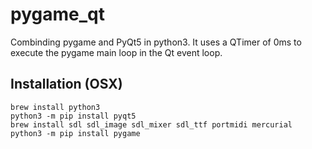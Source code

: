 # pygame_qt

Combinding pygame and PyQt5 in python3. It uses a QTimer of 0ms to execute the pygame main loop in the Qt event loop.

## Installation (OSX)

```
brew install python3
python3 -m pip install pyqt5
brew install sdl sdl_image sdl_mixer sdl_ttf portmidi mercurial
python3 -m pip install pygame
```
